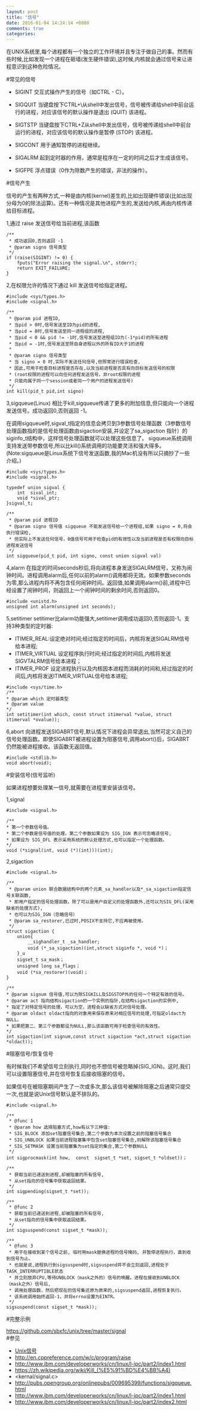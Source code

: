 ```yaml
---
layout: post
title: "信号"
date: 2016-01-04 14:24:14 +0800
comments: true
categories: 
---
```


在UNIX系统里,每个进程都有一个独立的工作环境并且专注于做自己的事。然而有些时候,比如发现一个进程在砸墙(发生硬件错误),这时候,内核就会通过信号来让进程意识到这种危险情况。

#常见的信号

- SIGINT   交互式操作产生的信号（如CTRL - C）。

- SIGQUIT  当键盘按下CTRL+\从shell中发出信号，信号被传递给shell中前台运行的进程，对应该信号的默认操作是退出 (QUIT) 该进程。

- SIGTSTP  当键盘按下CTRL+Z从shell中发出信号，信号被传递给shell中前台运行的进程，对应该信号的默认操作是暂停 (STOP) 该进程。

- SIGCONT  用于通知暂停的进程继续。

- SIGALRM  起到定时器的作用，通常是程序在一定的时间之后才生成该信号。

- SIGFPE	浮点错误（0作为除数产生的错误，非法的操作）。 

#信号产生

信号的产生有两种方式,一种是由内核(kernel)差生的,比如出现硬件错误(比如出现分母为0的除法运算)。还有一种情况是其他进程产生的,发送给内核,再由内核传递给目标进程。

1,通过 raise 发送信号给当前进程,该函数
	
	/**
	 * 成功返回0,否则返回 -1
	 * @param signo 信号类型
	 */
	if (raise(SIGINT) != 0) {
        fputs("Error raising the signal.\n", stderr);
        return EXIT_FAILURE;
    }

	
2,在权限允许的情况下通过 kill 发送信号给指定进程。

	#include <sys/types.h> 
	#include <signal.h> 
	
	/**
	 * @param pid 进程ID,
	 * 当pid > 0时,信号发送至ID为pid的进程,
	 * 当pid = 0时,信号发送至同一进程组的进程,
	 * 当pid < 0 && pid != -1时,信号发送至进程组ID为(-1*pid)的所有进程
	 * 当pid = -1时,信号发送至除自身进程以外的所有ID大于1的进程
	 * 
	 * @param signo 信号类型
	 * 当 signo = 0 时,实际不发送任何信号,但照常进行错误检查,
	 * 因此,可用于检查目标进程是否存在,以及当前进程是否具有向目标发送信号的权限
	 * (root权限的进程可以向任何进程发送信号，非root权限的进程
	 * 只能向属于同一个session或者同一个用户的进程发送信号)
	 */
	int kill(pid_t pid,int signo)
	
3,sigqueue(Linux) 相比于kill,sigqueue传递了更多的附加信息,但只能向一个进程发送信号。成功返回0,否则返回 -1。

在调用sigqueue时,sigval_t指定的信息会拷贝到3参数信号处理函数（3参数信号处理函数指的是信号处理函数由sigaction安装,并设定了sa_sigaction
指针）的siginfo_t结构中，这样信号处理函数就可以处理这些信息了。
sigqueue系统调用支持发送带参数信号,所以比kill()系统调用的功能要灵活和强大得多。(Note:sigqueue是Linux系统下信号发送函数,我的Mac机没有所以只摘抄了一些介绍。)


 
	#include <sys/types.h> 
	#include <signal.h> 
	
	typedef union sigval {
 		int  sival_int;
 		void *sival_ptr;
 	}sigval_t;
 	
	/**
	 * @param pid 进程ID
	 * @param signo 信号值 sigqueue 不能发送信号给一个进程组,如果 signo = 0,将会执行错误检,
	 * 但实际上不发送任何信号，0值信号可用于检查pid的有效性以及当前进程是否有权限向目标进程发送信号
	 */
	int sigqueue(pid_t pid, int signo, const union sigval val) 

4,alarm 在指定的时间seconds秒后,将向进程本身发送SIGALRM信号，又称为闹钟时间。进程调用alarm后,任何以前的alarm()调用都将无效。如果参数seconds为零,那么进程内将不再包含任何闹钟时间。返回值,如果调用alarm()前,进程中已经设置了闹钟时间，则返回上一个闹钟时间的剩余时间,否则返回0。

	#include <unistd.h> 
	unsigned int alarm(unsigned int seconds); 

5,setitimer setitimer比alarm功能强大,setitimer调用成功返回0,否则返回-1。支持3种类型的定时器:

- ITIMER_REAL:设定绝对时间;经过指定的时间后，内核将发送SIGALRM信号给本进程;
- ITIMER_VIRTUAL 设定程序执行时间;经过指定的时间后,内核将发送SIGVTALRM信号给本进程；
- ITIMER_PROF 设定进程执行以及内核因本进程而消耗的时间和,经过指定的时间后,内核将发送ITIMER_VIRTUAL信号给本进程;

<!--more-->

	#include <sys/time.h>
	/**
	* @param which 定时器类型
	* @param value 
	*/
	int setitimer(int which, const struct itimerval *value, struct itimerval *ovalue));
	
6,abort 向进程发送SIGABRT信号,默认情况下进程会异常退出,当然可定义自己的信号处理函数。即使SIGABRT被进程设置为阻塞信号,调用abort()后，SIGABRT仍然能被进程接收。该函数无返回值。
 
	#include <stdlib.h>
	void abort(void);

#安装信号(信号监听)

如果进程想要处理某一信号,就需要在进程里安装该信号。

1,signal

	#include <signal.h> 
	
	/**
	* 第一个参数信号值。
	* 第二个参数是信号值的处理。第二个参数如果设为 SIG_IGN 表示可忽略该信号,
	* 如果设为 SIG_DFL 表示采用系统的默认处理方式,也可以指定一个处理函数。
	*/
	void (*signal(int, void (*)(int)))(int);

2,sigaction

	#include <signal.h> 
	
	/**
	 * @param union 联合数据结构中的两个元素_sa_handler以及*_sa_sigaction指定信号关联函数,
	 * 即用户指定的信号处理函数。除了可以是用户自定义的处理函数外,还可以为SIG_DFL(采用缺省的处理方式),
	 * 也可以为SIG_IGN（忽略信号）
	 * @param sa_restorer,已过时,POSIX不支持它,不应再被使用。
	 */
	struct sigaction {
		union{
			__sighandler_t _sa_handler;
			void (*_sa_sigaction)(int,struct siginfo *, void *)；
		}_u
		sigset_t sa_mask；
		unsigned long sa_flags； 
		void (*sa_restorer)(void)；
    }
                  
	/**
	* @param signum 信号值,可以为除SIGKILL及SIGSTOP外的任何一个特定有效的信号。
	* @param act 指向结构sigaction的一个实例的指针,在结构sigaction的实例中,
	* 指定了对特定信号的处理，可以为空，进程会以缺省方式对信号处理。
	* @param oldact oldact指向的对象用来保存原来对相应信号的处理,可指定oldact为NULL。
	* 如果把第二、第三个参数都设为NULL,那么该函数可用于检查信号的有效性。
	*/
	int sigaction(int signum,const struct sigaction *act,struct sigaction *oldact));

#阻塞信号/恢复信号

有时候我们不希望信号立刻执行,同时也不想信号被忽略掉(SIG_IGN)。这时,我们可以设置阻塞信号,并在信号恢复后接收阻塞的信号。

如果信号在被阻塞期间产生了一次或多次,那么该信号被解除阻塞之后通常只提交一次,也就是说Unix信号默认是不排队的。
	
	#include <signal.h>
	
	/**
	 * @func 1
	 * @param how 选择阻塞方式,how有以下三种值:
	 * SIG_BLOCK 添加set阻塞信号集合,第二个参数为本次设置之前的阻塞信号集合
	 * SIG_UNBLOCK 如果当前进程阻塞集中包含set阻塞信号集合,则解除该阻塞信号集合
	 * SIG_SETMASK 设置当前阻塞集为set指定的集合,第二个参数NULL
	 */
	int sigprocmask(int how,  const  sigset_t *set, sigset_t *oldset))；
	
	/**
	 * 获取当前已递送到进程,却被阻塞的所有信号,
     * 从set指向的信号集中获取返回结果。
	 */
	int sigpending(sigset_t *set));
	
	/**
	 * @func 2
	 * 获取当前已递送到进程,却被阻塞的所有信号,
     * 从set指向的信号集中获取返回结果。
	 */
	int sigsuspend(const sigset_t *mask));
	
	/**
	 * @func 3
	 * 用于在接收到某个信号之前, 临时用mask替换进程的信号掩码, 并暂停进程执行，直到收到信号为止。
	 * 也就是说,进程执行到sigsuspend时,sigsuspend并不会立刻返回,进程处于TASK_INTERRUPTIBLE状态
	 * 并立刻放弃CPU,等待UNBLOCK（mask之外的）信号的唤醒。进程在接收到UNBLOCK（mask之外）信号后,
	 * 调用处理函数，然后把现在的信号集还原为原来的,sigsuspend返回,进程恢复执行。
	 * 该系统调用始终返回-1，并将errno设置为EINTR。
	 */
	sigsuspend(const sigset_t *mask));

#完整示例

<https://github.com/sbxfc/unix/tree/master/signal>	
#参见

- [Unix信号](https://zh.wikipedia.org/wiki/Unix%E4%BF%A1%E5%8F%B7)
- <http://en.cppreference.com/w/c/program/raise>
- <http://www.ibm.com/developerworks/cn/linux/l-ipc/part2/index1.html>
- <https://zh.wikipedia.org/wiki/Kill_(%E5%91%BD%E4%BB%A4)>
- <kernal/signal.c>
- <http://pubs.opengroup.org/onlinepubs/009695399/functions/sigqueue.html>
- <http://www.ibm.com/developerworks/cn/linux/l-ipc/part2/index1.html>
- <http://www.ibm.com/developerworks/cn/linux/l-ipc/part2/index2.html>
